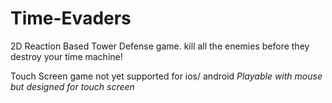 # Time-Evaders
2D Reaction Based Tower Defense game. kill all the enemies before they destroy your time machine! 

Touch Screen game not yet supported for ios/ android 
*Playable with mouse but designed for touch screen*

